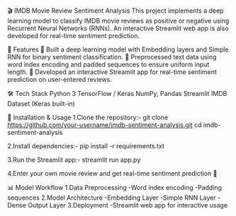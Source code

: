🎬 IMDB Movie Review Sentiment Analysis
This project implements a deep learning model to classify IMDB movie reviews as positive or negative using Recurrent Neural Networks (RNNs). An interactive Streamlit web app is also developed for real-time sentiment prediction.

📌 Features
🔹 Built a deep learning model with Embedding layers and Simple RNN for binary sentiment classification.
🔹 Preprocessed text data using word index encoding and padded sequences to ensure uniform input length.
🔹 Developed an interactive Streamlit app for real-time sentiment prediction on user-entered reviews.


🛠️ Tech Stack
Python 3
TensorFlow / Keras
NumPy, Pandas
Streamlit
IMDB Dataset (Keras built-in)


🚀 Installation & Usage
1.Clone the repository:-
git clone https://github.com/your-username/imdb-sentiment-analysis.git
cd imdb-sentiment-analysis

2.Install dependencies:-
pip install -r requirements.txt

3.Run the Streamlit app:-
streamlit run app.py

4.Enter your own movie review and get real-time sentiment prediction 🎉

📊 Model Workflow
1.Data Preprocessing
   -Word index encoding
   -Padding sequences
2.Model Architecture
   -Embedding Layer
   -Simple RNN Layer
   -Dense Output Layer
3.Deployment
   -Streamlit web app for interactive usage



